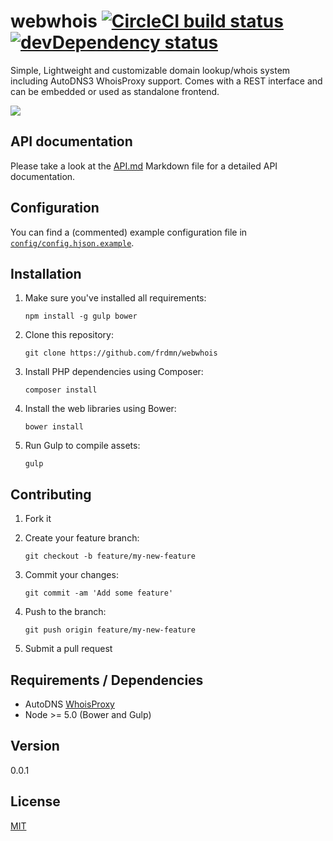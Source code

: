 # webwhois [![CircleCI build status](https://img.shields.io/circleci/project/frdmn/webwhois.svg)](https://circleci.com/gh/frdmn/webwhois) [![devDependency status](https://david-dm.org/frdmn/webwhois/dev-status.svg)](https://david-dm.org/frdmn/webwhois#info=devDependencies)

Simple, Lightweight and customizable domain lookup/whois system including AutoDNS3 WhoisProxy support. Comes with a REST interface and can be embedded or used as standalone frontend.

![](http://up.frd.mn/SkQmEmAhxr.png)

## API documentation

Please take a look at the [API.md](API.md) Markdown file for a detailed API documentation.

## Configuration

You can find a (commented) example configuration file in [`config/config.hjson.example`](config/config.hjson.example).

## Installation

1. Make sure you've installed all requirements:  

    ```shell
    npm install -g gulp bower
    ```

1. Clone this repository:  

    ```shell
    git clone https://github.com/frdmn/webwhois
    ```

1. Install PHP dependencies using Composer:  

    ```shell
    composer install
    ```

1. Install the web libraries using Bower:  

    ```shell
    bower install
    ```

1. Run Gulp to compile assets:  

    ```shell
    gulp  
    ```

## Contributing

1. Fork it
1. Create your feature branch:  

    ```shell
    git checkout -b feature/my-new-feature
    ```

1. Commit your changes:  

    ```shell
    git commit -am 'Add some feature'
    ```

1. Push to the branch:  

    ```shell
    git push origin feature/my-new-feature
    ```

1. Submit a pull request

## Requirements / Dependencies

* AutoDNS [WhoisProxy](https://www.internetx.com/domains/autodns/whoisproxy/)
* Node >= 5.0 (Bower and Gulp)

## Version

0.0.1

## License

[MIT](LICENSE)
